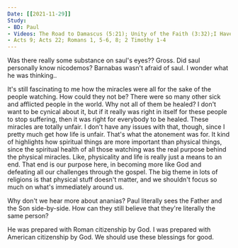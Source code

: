 ```yaml
---
Date: [[2021-11-29]]
Study: 
- BD: Paul  
- Videos: The Road to Damascus (5:21); Unity of the Faith (3:32);I Have Kept the Faith (1:48)
- Acts 9; Acts 22; Romans 1, 5-6, 8; 2 Timothy 1-4
---
```

Was there really some substance on saul's eyes?? Gross. 
Did saul personally know nicodemos?
Barnabas wasn't afraid of saul. I wonder what he was thinking..

It's still fascinating to me how the miracles were all for the sake of the people watching. How could they not be? There were so many other sick and afflicted people in the world. Why not all of them be healed? I don't want to be cynical about it, but if it really was right in itself for these people to stop suffering, then it was right for everybody to be healed. These miracles are totally unfair. I don't have any issues with that, though, since I  pretty much get how life is unfair. That's what the atonement was for. It kind of highlights how spiritual things are more important than physical things, since the spiritual health of all those watching was the real purpose behind the physical miracles. Like, physicality and life is really just a means to an end. That end is our purpose here, in becoming more like God and defeating all our challenges through the gospel. The big theme in lots of religions is that physical stuff doesn't matter, and we shouldn't focus so much on what's immediately around us. 

Why don't we hear more about ananias? 
Paul literally sees the Father and the Son side-by-side. How can they still believe that they're literally the same person? 

He was prepared with Roman citizenship by God. I was prepared with American citizenship by God. We should use these blessings for good.